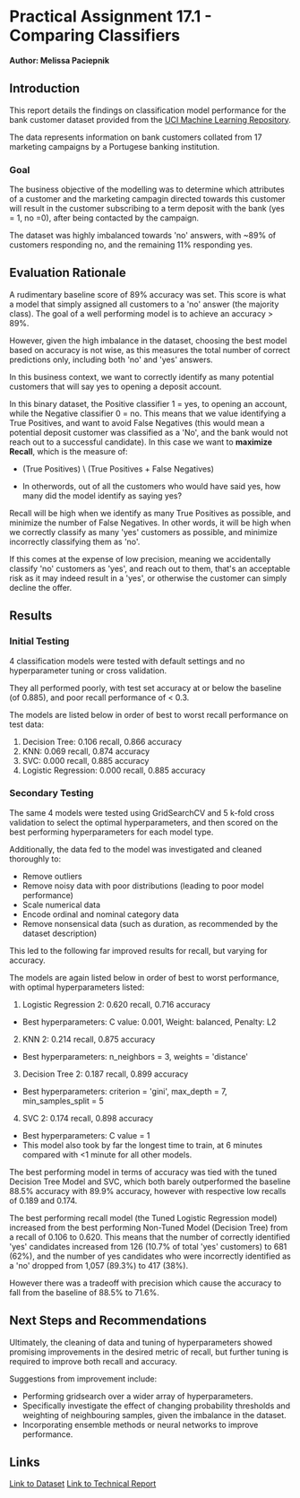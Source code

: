 # Practical Assignment 17.1 - Comparing Classifiers

**Author: Melissa Paciepnik**

## Introduction
This report details the findings on classification model performance for the bank customer dataset provided from the [UCI Machine Learning Repository](https://archive.ics.uci.edu/ml/datasets/bank+marketing).  

The data represents information on bank customers collated from 17 marketing campaigns by a Portugese banking institution.

### Goal
The business objective of the modelling was to determine which attributes of a customer and the marketing campagin directed towards this customer will result in the customer subscribing to a term deposit with the bank (yes = 1, no =0), after being contacted by the campaign.

The dataset was highly imbalanced towards 'no' answers, with ~89% of customers responding no, and the remaining 11% responding yes.

## Evaluation Rationale
A rudimentary baseline score of 89% accuracy was set.  This score is what a model that simply assigned all customers to a 'no' answer (the majority class). The goal of a well performing model is to achieve an accuracy > 89%.

However, given the high imbalance in the dataset, choosing the best model based on accuracy is not wise, as this measures the total number of correct predictions only, including both 'no' and 'yes' answers.  

In this business context, we want to correctly identify as many potential customers that will say yes to opening a deposit account.

In this binary dataset, the Positive classifier 1 = yes, to opening an account, while the Negative classifier 0 = no.  This means that we value identifying a True Positives, and want to avoid False Negatives (this would mean a potential deposit customer was classified as a 'No', and the bank would not reach out to a successful candidate).  In this case we want to **maximize Recall**, which is the measure of:

- (True Positives) \ (True Positives + False Negatives)

- In otherwords, out of all the customers who would have said yes, how many did the model identify as saying yes?

Recall will be high when we identify as many True Positives as possible, and minimize the number of False Negatives.  In other words, it will be high when we correctly classify as many 'yes' customers as possible, and minimize incorrectly classifying them as 'no'.

If this comes at the expense of low precision, meaning we accidentally classify 'no' customers as 'yes', and reach out to them, that's an acceptable risk as it may indeed result in a 'yes', or otherwise the customer can simply decline the offer.


## Results
### Initial Testing
4 classification models were tested with default settings and no hyperparameter tuning or cross validation. 

They all performed poorly, with test set accuracy at or below the baseline (of 0.885), and poor recall performance of < 0.3.

The models are listed below in order of best to worst recall performance on test data:
1. Decision Tree: 0.106 recall, 0.866 accuracy
2. KNN: 0.069 recall, 0.874 accuracy
3. SVC: 0.000 recall, 0.885 accuracy
4. Logistic Regression: 0.000 recall, 0.885 accuracy

### Secondary Testing
The same 4 models were tested using GridSearchCV and 5 k-fold cross validation to select the optimal hyperparameters, and then scored on the best performing hyperparameters for each model type.

Additionally, the data fed to the model was investigated and cleaned thoroughly to:
- Remove outliers
- Remove noisy data with poor distributions (leading to poor model performance)
- Scale numerical data
- Encode ordinal and nominal category data
- Remove nonsensical data (such as duration, as recommended by the dataset description)

This led to the following far improved results for recall, but varying for accuracy. 

The models are again listed below in order of best to worst performance, with optimal hyperparameters listed:

1. Logistic Regression 2: 0.620 recall, 0.716 accuracy
- Best hyperparameters: C value: 0.001, Weight: balanced, Penalty: L2

2. KNN 2: 0.214 recall, 0.875 accuracy
- Best hyperparameters: n_neighbors = 3, weights = 'distance'

3. Decision Tree 2: 0.187 recall, 0.899 accuracy
- Best hyperparameters: criterion = 'gini', max_depth = 7, min_samples_split = 5

4. SVC 2: 0.174 recall, 0.898 accuracy
- Best hyperparameters: C value = 1
- This model also took by far the longest time to train, at 6 minutes compared with <1 minute for all other models.

The best performing model in terms of accuracy was tied with the tuned Decision Tree Model and SVC, which both barely outperformed the baseline 88.5% accuracy with 89.9% accuracy, however with respective low recalls of 0.189 and 0.174.

The best performing recall model (the Tuned Logistic Regression model) increased from the best performing Non-Tuned Model (Decision Tree) from a recall of 0.106 to 0.620.  This means that the number of correctly identified 'yes' candidates increased from 126 (10.7% of total 'yes' customers) to 681 (62%), and the number of yes candidates who were incorrectly identified as a 'no' dropped from 1,057 (89.3%) to 417 (38%).

However there was a tradeoff with precision which cause the accuracy to fall from the baseline of 88.5% to 71.6%.

## Next Steps and Recommendations
Ultimately, the cleaning of data and tuning of hyperparameters showed promising improvements in the desired metric of recall, but further tuning is required to improve both recall and accuracy.

Suggestions from improvement include:
- Performing gridsearch over a wider array of hyperparameters.
- Specifically investigate the effect of changing probability thresholds and weighting of neighbouring samples, given the imbalance in the dataset.
- Incorporating ensemble methods or neural networks to improve performance.

## Links
[Link to Dataset](https://github.com/mpacielim/BankCustomerClassification/tree/main/data)
[Link to Technical Report](https://github.com/mpacielim/BankCustomerClassification/blob/main/Bank%20Customer%20Classifier.ipynb)
